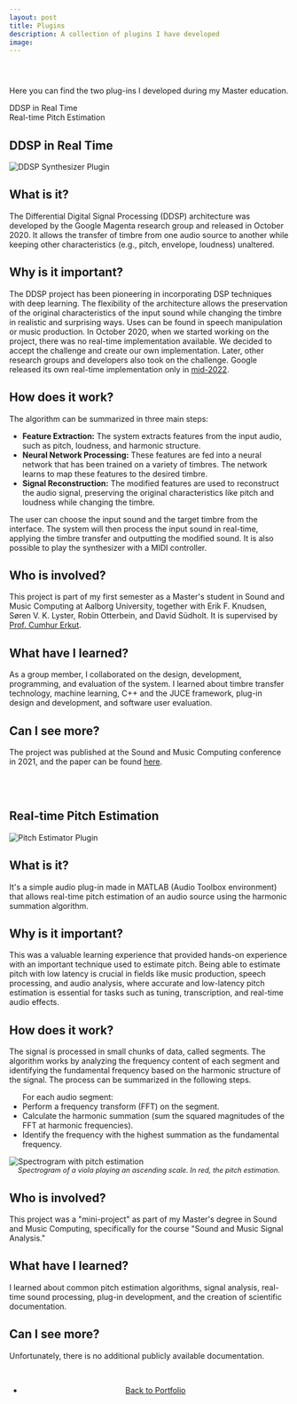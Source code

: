 ```yaml
---
layout: post
title: Plugins
description: A collection of plugins I have developed
image:
---
```


<!-- Main -->
<div id="main" class="alt">

<!-- One -->
<section id="one">
<div class="inner">
<header class="major">
</header>
<!-- 

<!-- Content -->

<p>Here you can find the two plug-ins I developed during my Master education.</p>

<nav id="toc">
<ul>
    <li><a href="#ddsp-in-real-time">DDSP in Real Time</a></li>
    <li><a href="#real-time-pitch-estimation">Real-time Pitch Estimation</a></li>
</ul>
</nav>

<h1 id="ddsp-in-real-time">DDSP in Real Time</h1>

<span class="image main"><img src="{% link assets/images/DDSP_Plugin.png %}" alt="DDSP Synthesizer Plugin" /></span>

<h2>What is it?</h2>
<p>The Differential Digital Signal Processing (DDSP) architecture was developed by the Google Magenta research group and released in October 2020. It allows the transfer of timbre from one audio source to another while keeping other characteristics (e.g., pitch, envelope, loudness) unaltered.</p>

<h2>Why is it important?</h2>
<p>The DDSP project has been pioneering in incorporating DSP techniques with deep learning. The flexibility of the architecture allows the preservation of the original characteristics of the input sound while changing the timbre in realistic and surprising ways. Uses can be found in speech manipulation or music production. In October 2020, when we started working on the project, there was no real-time implementation available. We decided to accept the challenge and create our own implementation. Later, other research groups and developers also took on the challenge. Google released its own real-time implementation only in <a href="https://magenta.tensorflow.org/ddsp-vst-blog">mid-2022</a>.</p>

<h2>How does it work?</h2>
<p>The algorithm can be summarized in three main steps:</p>
<ul>
    <li><strong>Feature Extraction:</strong> The system extracts features from the input audio, such as pitch, loudness, and harmonic structure.</li>
    <li><strong>Neural Network Processing:</strong> These features are fed into a neural network that has been trained on a variety of timbres. The network learns to map these features to the desired timbre.</li>
    <li><strong>Signal Reconstruction:</strong> The modified features are used to reconstruct the audio signal, preserving the original characteristics like pitch and loudness while changing the timbre.</li>
</ul>
<p>The user can choose the input sound and the target timbre from the interface. The system will then process the input sound in real-time, applying the timbre transfer and outputting the modified sound. It is also possible to play the synthesizer with a MIDI controller.</p>

<h2>Who is involved?</h2>
<p>This project is part of my first semester as a Master's student in Sound and Music Computing at Aalborg University, together with Erik F. Knudsen, Søren V. K. Lyster, Robin Otterbein, and David Südholt. It is supervised by <a href="https://vbn.aau.dk/en/persons/107881">Prof. Cumhur Erkut</a>.</p>

<h2>What have I learned?</h2>
<p>As a group member, I collaborated on the design, development, programming, and evaluation of the system. I learned about timbre transfer technology, machine learning, C++ and the JUCE framework, plug-in design and development, and software user evaluation.</p> 

<h2>Can I see more?</h2>
<p>The project was published at the Sound and Music Computing conference in 2021, and the paper can be found <a href="https://vbn.aau.dk/ws/portalfiles/portal/467128544/SMC_2021_paper_55.pdf">here</a>.</p>

<br>
<br>

<h1 id="real-time-pitch-estimation">Real-time Pitch Estimation</h1>
<span class="image main" style="width: 65%;"><img src="{% link assets/images/PitchEstimator.png %}" alt="Pitch Estimator Plugin" /></span>

<h2>What is it?</h2>
<p>It's a simple audio plug-in made in MATLAB (Audio Toolbox environment) that allows real-time pitch estimation of an audio source using the harmonic summation algorithm.</p>

<h2>Why is it important?</h2>
<p>This was a valuable learning experience that provided hands-on experience with an important technique used to estimate pitch. Being able to estimate pitch with low latency is crucial in fields like music production, speech processing, and audio analysis, where accurate and low-latency pitch estimation is essential for tasks such as tuning, transcription, and real-time audio effects.</p>

<h2>How does it work?</h2>
<p>The signal is processed in small chunks of data, called segments. The algorithm works by analyzing the frequency content of each segment and identifying the fundamental frequency based on the harmonic structure of the signal. The process can be summarized in the following steps.</p>
<ul>
For each audio segment:
    <li>Perform a frequency transform (FFT) on the segment.</li>
    <li>Calculate the harmonic summation (sum the squared magnitudes of the FFT at harmonic frequencies).</li>
    <li>Identify the frequency with the highest summation as the fundamental frequency.</li>
</ul>

<span class="image main"><img src="{% link assets/images/HS_Spectrogram.png %}" alt="Spectrogram with pitch estimation" /><br><em style="display: block; text-align: center; font-size: 0.9em;">Spectrogram of a viola playing an ascending scale. In red, the pitch estimation.</em></span>

<h2>Who is involved?</h2>
<p>This project was a "mini-project" as part of my Master's degree in Sound and Music Computing, specifically for the course "Sound and Music Signal Analysis."</p>

<h2>What have I learned?</h2>
<p>I learned about common pitch estimation algorithms, signal analysis, real-time sound processing, plug-in development, and the creation of scientific documentation.</p> 

<h2>Can I see more?</h2>
<p>Unfortunately, there is no additional publicly available documentation.</p>

<br>
<div style="text-align: center;">
<ul class="actions">
<li><a href="Portfolio.html" class="button">Back to Portfolio</a></li>
</ul>
</div>
